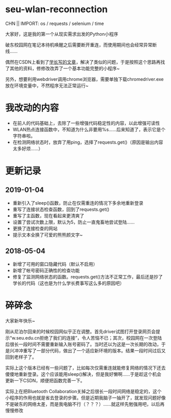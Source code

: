 # seu-wlan-reconnection
CHN || IMPORT: os / requests / selenium / time

大家好，这是我的第一个从现实需求出发的Python小程序

破东校园网在笔记本待机唤醒之后需要断开重连，而使用期间也会经常异常断线……

偶然在CSDN上看到了[学长写的文章](https://blog.csdn.net/zcy0xy/article/details/78675334)，解决了类似的问题，于是按照这个思路再找了其他的资料，修修改改弄了一个基本功能完整的小程序~

另外，想要利用webdriver调用chrome浏览器，需要单独下载chromedriver.exe放在环境变量中，不然程序无法正常运行~

# 我改动的内容

- 在前人的代码基础上，去除了一些增强代码稳定性的内容，以此增强可读性
- WLAN热点连接函数中，不知道为什么非要用%s……后来知道了，表示它是个字符串啦。
- 在检测网络状态时，放弃了用ping，选择了requests.get()（原因是输出内容太多好烦……）

 
# 更新记录

## 2019-01-04
- 重新引入了sleep()函数，防止在仅需重连的情况下多余地重新登录
- 重写了连接状态检查函数，回到了requests.get()
- 重写了主函数，现在看起来更清爽了
- 设置了尝试次数上限，默认为5，防止一直鬼畜地尝试登陆……
- 更换了连接检查的网站
- 提示文本全换了可爱的熊熊颜文字~

## 2018-05-04

- 新增了可用的窗口隐藏代码（默认不启用）
- 新增了帐号密码正确性的检查功能
- 修复了监测网络状态的函数。requests.get()方法不正常工作，最后还是抄了学长的代码（这也是为什么学长费事写这么多的原因吧）

# 碎碎念

大家新年快乐~

刚从尼泊尔回来的时候校园网似乎正在调整。首先driver试图打开登录网页会提示“w.seu.edu.cn拒绝了我们的连接”，令人苦恼不已；其次，校园网在一次登陆后很长一段时间不需要重新输入账号密码了。当时还以为这是一次长期的改动，于是兴冲冲重写了一部分代码，做出了一个适应新环境的版本。结果一段时间过后又回到老样子了。

实际上这个版本已经有一些问题了，比如每次仅需重连就能修复网络的情况下还去傻傻地重新登录。这个应该能用sleep()解决，但是我好懒啊……于是趁这个机会更新一下CSDN，顺便把函数完善一下。

实际上在把Bluetooth Collaboration关掉之后很长一段时间网络是稳定的，这个小程序的作用也就是省去登录的步骤。但是近期我脑子一抽开了，就发现问题好像不是破东的网络太差，而是我电脑不行（？？？）……就这样先勉强用吧，以后再慢慢修改
